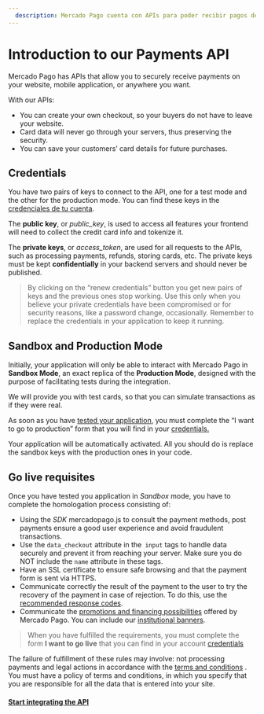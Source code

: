 ```yaml
---
  description: Mercado Pago cuenta con APIs para poder recibir pagos de forma segura en tu sitio web, aplicación móvil, o donde desees, manteniendo la experiencia de compra.
---
```


# Introduction to our Payments API

Mercado Pago has APIs that allow you to securely receive payments on your website, mobile application, or anywhere you want.

With our APIs:
*	You can create your own checkout, so your buyers do not have to leave your website.
*	Card data will never go through your servers, thus preserving the security.
*	You can save your customers’ card details for future purchases.

## Credentials

You have two pairs of keys to connect to the API, one for a test mode and the other for the production mode. You can find these keys in the [credenciales de tu cuenta]([FAKER][CREDENTIALS][URL]).

The **public key**, or *public_key*, is used to access all features your frontend will need to collect the credit card info and tokenize it.

The **private keys**, or *access_token*, are used for all requests to the APIs, such as processing payments, refunds, storing cards, etc. The private keys must be kept **confidentially** in your backend servers and should never be published.


> By clicking on the “renew credentials” button you get new pairs of keys and the previous ones stop working. Use this only when you believe your private credentials have been compromised or for security reasons, like a password change, occasionally. Remember to replace the credentials in your application to keep it running.


## Sandbox and Production Mode

Initially, your application will only be able to interact with Mercado Pago in **Sandbox Mode**, an exact replica of the **Production Mode**, designed with the purpose of facilitating tests during the integration.

We will provide you with test cards, so that you can simulate transactions as if they were real.

As soon as you have [tested your application](https://www.mercadopago.com.ar/developers/en/guides/payments/api/testing), you must complete the “I want to go to production” form that you will find in your [credentials.]([FAKER][CREDENTIALS][URL])

Your application will be automatically activated. All you should do is replace the sandbox keys with the production ones in your code.

## Go live requisites

Once you have tested you application in _Sandbox_ mode, you have to complete the homologation process consisting of:

* Using the _SDK_ mercadopago.js to consult the payment methods, post payments ensure a good user experience and avoid fraudulent transactions.
* Use the `data_checkout` attribute in the` input` tags to handle data securely and prevent it from reaching your server. Make sure you do NOT include the `name` attribute in these tags.
* Have an SSL certificate to ensure safe browsing and that the payment form is sent via HTTPS.
* Communicate correctly the result of the payment to the user to try the recovery of the payment in case of rejection. To do this, use the [recommended response codes](https://www.mercadopago.com.ar/developers/en/guides/payments/api/handling-responses).
* Communicate the [promotions and financing possibilities](https://www.mercadopago.com.ar/promociones) offered by Mercado Pago. You can include our [institutional banners](https://mercadopago.com.ar/ayuda/banners_624).


> When you have fulfilled the requirements, you must complete the form **I want to go live** that you can find in your account [credentials]([FAKER][CREDENTIALS][URL])

The failure of fulfillment of these rules may involve: not processing payments and legal actions in accordance with the [terms and conditions](https://www.mercadopago.com.ar/ayuda/terminos-y-condiciones_299) .
You must have a policy of terms and conditions, in which you specify that you are responsible for all the data that is entered into your site.

#### [Start integrating the API](https://www.mercadopago.com.ar/developers/en/guides/payments/api/receiving-payment-by-card)
